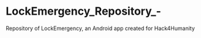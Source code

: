 LockEmergency_Repository_-
==========================
Repository of LockEmergency, an Android app created for Hack4Humanity
